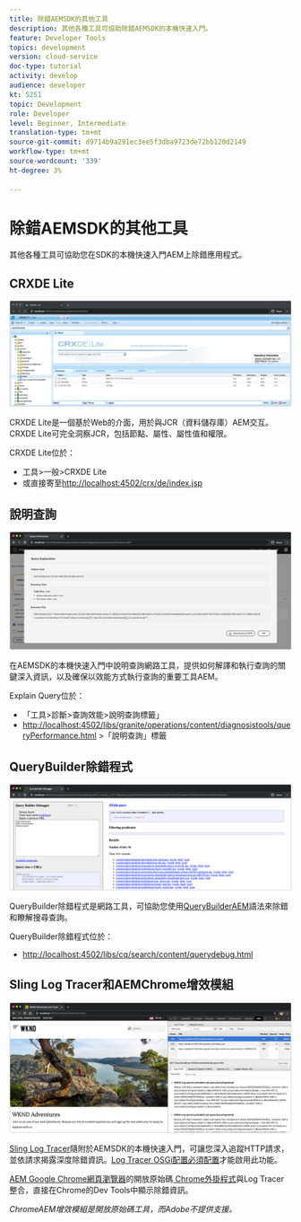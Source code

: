 ```yaml
---
title: 除錯AEMSDK的其他工具
description: 其他各種工具可協助除錯AEMSDK的本機快速入門。
feature: Developer Tools
topics: development
version: cloud-service
doc-type: tutorial
activity: develop
audience: developer
kt: 5251
topic: Development
role: Developer
level: Beginner, Intermediate
translation-type: tm+mt
source-git-commit: d9714b9a291ec3ee5f3dba9723de72bb120d2149
workflow-type: tm+mt
source-wordcount: '339'
ht-degree: 3%

---
```



# 除錯AEMSDK的其他工具

其他各種工具可協助您在SDK的本機快速入門AEM上除錯應用程式。

## CRXDE Lite

![CRXDE Lite](./assets/other-tools/crxde-lite.png)

CRXDE Lite是一個基於Web的介面，用於與JCR（資料儲存庫）AEM交互。 CRXDE Lite可完全洞察JCR，包括節點、屬性、屬性值和權限。

CRXDE Lite位於：

+ 工具>一般>CRXDE Lite
+ 或直接寄至[http://localhost:4502/crx/de/index.jsp](http://localhost:4502/crx/de/index.jsp)

## 說明查詢

![說明查詢](./assets/other-tools/explain-query.png)

在AEMSDK的本機快速入門中說明查詢網路工具，提供如何解譯和執行查詢的關鍵深入資訊，以及確保以效能方式執行查詢的重要工具AEM。

Explain Query位於：

+ 「工具>診斷>查詢效能>說明查詢標籤」
+ [http://localhost:4502/libs/granite/operations/content/diagnosistools/queryPerformance.html](http://localhost:4502/libs/granite/operations/content/diagnosistools/queryPerformance.html) >「說明查詢」標籤

## QueryBuilder除錯程式

![QueryBuilder除錯程式](./assets/other-tools/query-debugger.png)

QueryBuilder除錯程式是網路工具，可協助您使用[QueryBuilderAEM](https://docs.adobe.com/content/help/en/experience-manager-65/developing/platform/query-builder/querybuilder-api.html)語法來除錯和瞭解搜尋查詢。

QueryBuilder除錯程式位於：

+ [http://localhost:4502/libs/cq/search/content/querydebug.html](http://localhost:4502/libs/cq/search/content/querydebug.html)

## Sling Log Tracer和AEMChrome增效模組

![Sling Log Tracer和AEMChrome增效模組](./assets/other-tools/log-tracer.png)

[Sling Log Tracer](https://sling.apache.org/documentation/bundles/log-tracers.html)隨附於AEMSDK的本機快速入門，可讓您深入追蹤HTTP請求，並依請求揭露深度除錯資訊。[Log Tracer OSGi配置必須配置](https://sling.apache.org/documentation/bundles/log-tracers.html#configuration-1)才能啟用此功能。

[AEM Google Chrome網頁瀏覽器](https://www.google.com/chrome/)的開放原始碼[ Chrome外掛程式](https://chrome.google.com/webstore/detail/aem-chrome-plug-in/ejdcnikffjleeffpigekhccpepplaode?hl=en-US)與Log Tracer整合，直接在Chrome的Dev Tools中顯示除錯資訊。

_ChromeAEM增效模組是開放原始碼工具，而Adobe不提供支援。_

